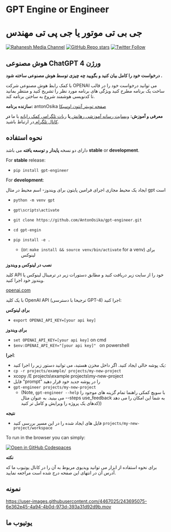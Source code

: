 # GPT Engine or Engineer
# جی بی تی موتور یا جی پی تی مهندس
[![Rahanesh Media Channel](https://upload.wikimedia.org/wikipedia/commons/thumb/8/82/Telegram_logo.svg/240px-Telegram_logo.svg.png)](https://rahanesh.ir)
[![GitHub Repo stars](https://img.shields.io/github/stars/Rahanesh/gpt-engin?style=social)](https://github.com/Rahanesh/gpt-engin)
[![Twitter Follow](https://img.shields.io/twitter/follow/Rahanesh?style=social)](https://T.me/Rahanesh)

## هوش مصنوعی **ChatGPT** ورژن 4 

**درخواست خود را کامل بیان کنید و بگویید چه چیزی توسط هوش مصنوعی ساخته شود .**

با کمک رابط هوش مصنوعی شرکت OPENAI می توانید درخواست خود را در قالب ساخت یک برنامه مطرح کنید ویژگی های برنامه مورد نظر را تشریح کنید و منتظر بمانید تا کدنویسی هوشمند شروع به ساختن برنامه کند.


**سازنده برنامه:** antonOsika  [صفحه توییتر آنتون اوسیکا](https://twitter.com/antonosika/status/1667641038104674306)

**معرفی و آموزش:** [وبسایت رسانه آموزشی رهانش ](https://rahanesh.ir) **با** [ربات تلگرامی کمک رایانه](https://t.me/Rahaneshbot) با ما **در**  [کانال تلگرام ](https://t.me/Rahanesh) در ارتباط باشید.

## نحوه استفاده

دارای دو نسخه **پایدار** و **توسعه یافته** می باشد
**stable** or **development**.

For **stable** release:

- `pip install gpt-engineer`

For **development**:

ایجاد یک محیط مجازی اجرای فرامین پایتون برای ویندوز- اسم محیط در مثال gpt است
- `python -m venv gpt`

- `gpt\scripts\activate`

- `git clone https://github.com/AntonOsika/gpt-engineer.git`
- `cd gpt-engin`
- `pip install -e .`
  - (or: `make install && source venv/bin/activate` for a venv)  برای لینوکس


**نصب در لینوکس و ویندوز**

کلید API خود را از سایت زیر دریافت کنید و مطابق دستورات زیر در ترمینال لینوکس یا ویندوز خود اجرا کنید.

[openai.com](https://platform.openai.com/account/api-keys)

با یک کلید OpenAI API (ترجیحا با دسترسی GPT-4) اجرا کنید:

**برای لینوکس**
- `export OPENAI_API_KEY=[your api key]`

**برای ویندوز**

- `set OPENAI_API_KEY=[your api key]`  on cmd
- `$env:OPENAI_API_KEY="[your api key]" ` on powershell




**اجرا**:

- یک پوشه خالی ایجاد کنید. اگر داخل مخزن هستید، می توانید دستور زیر را اجرا کنید:
- `cp -r projects/example/ projects/my-new-project`
- xcopy /E projects\example projects\my-new-project
- فایل "prompt" را در پوشه جدید خود قرار دهید
- `gpt-engineer projects/my-new-project`
  - (Note, `gpt-engineer --help` با سویچ کمکی راهنما تمام گزینه های موجود را می بینید. به عنوان مثال --steps use_feedback به شما این امکان را می دهد کدهای یک پروژه را ویرایش و کامل تر کنید))



**نتیجه**
- فایل های ایجاد شده را در این مسیر بررسی کنید `projects/my-new-project/workspace`


To run in the browser you can simply:

[![Open in GitHub Codespaces](https://github.com/codespaces/badge.svg)](https://github.com/AntonOsika/gpt-engineer/codespaces)


**نکته**

برای نحوه استفاده از ابزار می توانید ویدیوی مربوط به آن را در کانال یوتیوب ما که آدرس آن در انتهای این صفحه درج شده است مراجعه نمایید.

## نمونه


https://user-images.githubusercontent.com/4467025/243695075-6e362e45-4a94-4b0d-973d-393a31d92d9b.mov

## یوتیوب ما
